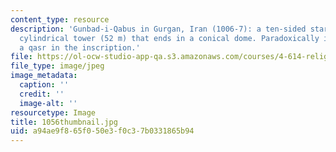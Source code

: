 ```yaml
---
content_type: resource
description: 'Gunbad-i-Qabus in Gurgan, Iran (1006-7): a ten-sided star plan, a high
  cylindrical tower (52 m) that ends in a conical dome. Paradoxically identified as
  a qasr in the inscription.'
file: https://ol-ocw-studio-app-qa.s3.amazonaws.com/courses/4-614-religious-architecture-and-islamic-cultures-fall-2002/a94ae9f865f050e3f0c37b0331865b94_1056thumbnail.jpg
file_type: image/jpeg
image_metadata:
  caption: ''
  credit: ''
  image-alt: ''
resourcetype: Image
title: 1056thumbnail.jpg
uid: a94ae9f8-65f0-50e3-f0c3-7b0331865b94
---
```

